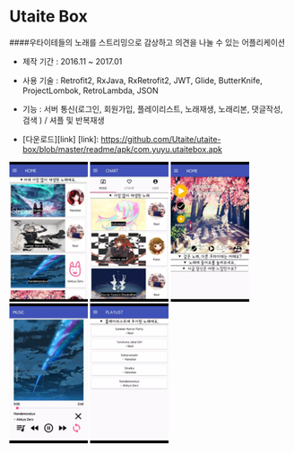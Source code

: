 Utaite Box
=
####우타이테들의 노래를 스트리밍으로 감상하고 의견을 나눌 수 있는 어플리케이션

- 제작 기간 : 2016.11 ~ 2017.01

- 사용 기술 : Retrofit2, RxJava, RxRetrofit2, JWT, Glide, ButterKnife, ProjectLombok, RetroLambda, JSON

- 기능 : 서버 통신(로그인, 회원가입, 플레이리스트, 노래재생, 노래리본, 댓글작성, 검색 ) / 셔플 및 반복재생

- [다운로드][link]
[link]: https://github.com/Utaite/utaite-box/blob/master/readme/apk/com.yuyu.utaitebox.apk


<img width="140" height="250" src="/readme/image/utaite-box-1.png"/>
<img width="140" height="250" src="/readme/image/utaite-box-2.png"/>
<img width="140" height="250" src="/readme/image/utaite-box-3.png"/>
<img width="140" height="250" src="/readme/image/utaite-box-4.png"/>
<img width="140" height="250" src="/readme/image/utaite-box-5.png"/>
